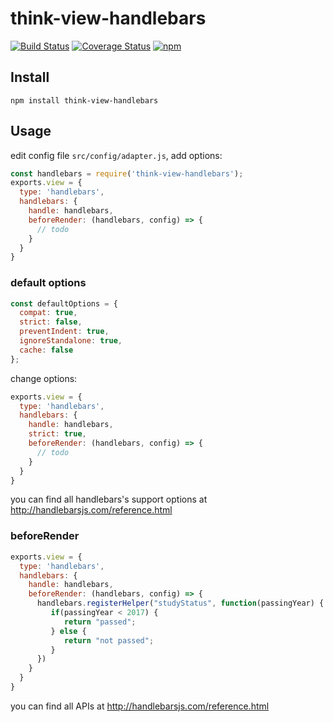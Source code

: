 # think-view-handlebars
[![Build Status](https://travis-ci.org/thinkjs/think-view-handlebars.svg?branch=master)](https://travis-ci.org/thinkjs/think-view-handlebars)
[![Coverage Status](https://coveralls.io/repos/github/thinkjs/think-view-handlebars/badge.svg?branch=master)](https://coveralls.io/github/thinkjs/think-view-handlebars?branch=master)
[![npm](https://img.shields.io/npm/v/think-view-handlebars.svg?style=flat-square)](https://www.npmjs.com/package/think-view-handlebars)

## Install

```
npm install think-view-handlebars
```


## Usage

edit config file `src/config/adapter.js`, add options:

```js
const handlebars = require('think-view-handlebars');
exports.view = {
  type: 'handlebars',
  handlebars: {
    handle: handlebars,
    beforeRender: (handlebars, config) => {
      // todo
    }
  }
}
```

### default options

```js
const defaultOptions = {
  compat: true,
  strict: false,
  preventIndent: true,
  ignoreStandalone: true,
  cache: false
};
```

change options:

```js
exports.view = {
  type: 'handlebars',
  handlebars: {
    handle: handlebars,
    strict: true,
    beforeRender: (handlebars, config) => {
      // todo
    }
  }
}
```
you can find all handlebars's support options at http://handlebarsjs.com/reference.html

### beforeRender

```js
exports.view = {
  type: 'handlebars',
  handlebars: {
    handle: handlebars,
    beforeRender: (handlebars, config) => {
      handlebars.registerHelper("studyStatus", function(passingYear) {
         if(passingYear < 2017) {
            return "passed";
         } else {
            return "not passed";
         }
      })
    }
  }
}
```
you can find all APIs at http://handlebarsjs.com/reference.html
